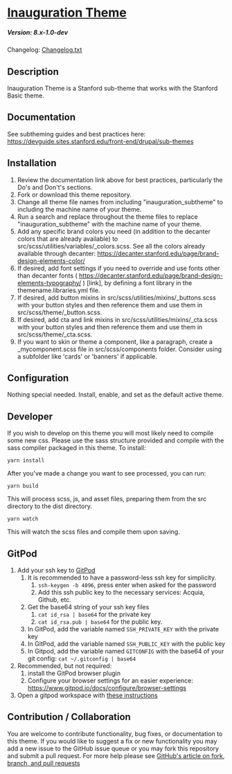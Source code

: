 # [Inauguration Theme](https://github.com/SU-SWS/inauguration_subtheme)
##### Version: 8.x-1.0-dev

Changelog: [Changelog.txt](CHANGELOG.txt)

Description
---

Inauguration Theme is a Stanford sub-theme that works with the Stanford Basic theme.

Documentation
---
See subtheming guides and best practices here:
https://devguide.sites.stanford.edu/front-end/drupal/sub-themes

Installation
---
1. Review the documentation link above for best practices, particularly the Do's and Don't's sections.
2. Fork or download this theme repository.
3. Change all theme file names from including "inauguration_subtheme" to including the machine name of your theme.
4. Run a search and replace throughout the theme files to replace "inauguration_subtheme" with the machine name of your theme.
5. Add any specific brand colors you need (in addition to the decanter colors that are already available) to src/scss/utilities/variables/_colors.scss.
See all the colors already available through decanter: https://decanter.stanford.edu/page/brand-design-elements-color/
6. If desired, add font settings if you need to override and use fonts other than decanter fonts ( https://decanter.stanford.edu/page/brand-design-elements-typography/ ) [link],
by defining a font library in the themename.libraries.yml file.
7. If desired, add button mixins in src/scss/utilities/mixins/_buttons.scss with your button styles and then reference them and use them in src/scss/theme/_button.scss.
8. If desired, add cta and link mixins in src/scss/utilities/mixins/_cta.scss with your button styles and then reference them and use them in src/scss/theme/_cta.scss.
9. If you want to skin or theme a component, like a paragraph, create a _mycomponent.scss file in src/scss/components folder. Consider using a subfolder like 'cards' or 'banners' if applicable.

Configuration
---

Nothing special needed. Install, enable, and set as the default active theme.

Developer
---

If you wish to develop on this theme you will most likely need to compile some new css. Please use the sass structure provided and compile with the sass compiler packaged in this theme. To install:

```
yarn install
```
After you've made a change you want to see processed, you can run:
```
yarn build
```
This will process scss, js, and asset files, preparing them from the src directory to the dist directory.

```
yarn watch
```
This will watch the scss files and compile them upon saving.

GitPod
---
1. Add your ssh key to [GitPod](https://gitpod.io/variables)
   1. It is recommended to have a password-less ssh key for simplicity.
      1. `ssh-keygen -b 4096`, press enter when asked for the password
      2. Add this ssh public key to the necessary services: Acquia, Github, etc.
   2. Get the base64 string of your ssh key files
      1. `cat id_rsa | base64` for the private key
      2. `cat id_rsa.pub | base64` for the public key.
   3. In GitPod, add the variable named `SSH_PRIVATE_KEY` with the private key
   4. In GitPod, add the variable named `SSH_PUBLIC_KEY` with the public key
   5. In Gitpod, add the variable named `GITCONFIG` with the base64 of your git config: `cat ~/.gitconfig | base64`
2. Recommended, but not required:
   1. install the GitPod browser plugin
   2. Configure your browser settings for an easier experience: https://www.gitpod.io/docs/configure/browser-settings
3. Open a gitpod workspace with [these instructions](https://www.gitpod.io/docs/getting-started#start-your-first-workspace)


Contribution / Collaboration
---

You are welcome to contribute functionality, bug fixes, or documentation to this theme. If you would like to suggest a fix or new functionality you may add a new issue to the GitHub issue queue or you may fork this repository and submit a pull request. For more help please see [GitHub's article on fork, branch, and pull requests](https://help.github.com/articles/using-pull-requests)
